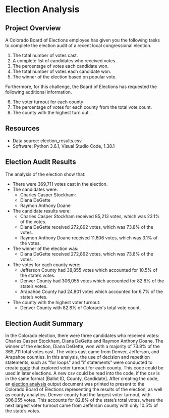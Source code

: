 # Election Analysis
## Project Overview
A Colorado Board of Elections employee has given you the following tasks to complete the election audit of a recent local congressional election.
1. The total number of votes cast.
2. A complete list of candidates who received votes.
3. The percentage of votes each candidate won.
4. The total number of votes each candidate won.
5. The winner of the election based on popular vote.

Furthermore, for this challenge, the Board of Elections has requested the following additional information.

6. The voter turnout for each county
7. The percentage of votes for each county from the total vote count.
8. The county with the highest turn out. 

## Resources
- Data source: election_results.csv
- Software: Python 3.6.1, Visual Studio Code, 1.38.1

## Election Audit Results
The analysis of the election show that:

- There were 369,711 votes cast in the election.
- The candidates were:
  - Charles Casper Stockham:
  - Diana DeGette
  - Raymon Anthony Doane
- The candidate results were:
  - Charles Casper Stockham received 85,213 votes, which was 23.1% of the votes.
  - Diana DeGette received 272,892 votes, which was 73.8% of the votes.
  - Raymon Anthony Doane received 11,606 votes, which was 3.1% of the votes.
- The winner of the election was: 
  - Diana DeGette received 272,892 votes, which was 73.8% of the votes.
- The votes for each county were:
  - Jefferson County had 38,855 votes which accounted for 10.5% of the state’s votes.
  - Denver County had 306,055 votes which accounted for 82.8% of the state’s votes.
  - Arapahoe County had 24,801 votes which accounted for 6.7% of the state’s votes.
- The county with the highest voter turnout:
  - Denver County with 82.8% of Colorado's total vote count.

## Election Audit Summary

In the Colorado election, there were three candidates who received votes: Charles Casper Stockham, Diana DeGette and Raymon Anthony Doane. The winner of the election, Diana DeGette, won with a majority of 73.8% of the 369,711 total votes cast.  The votes cast came from Denver, Jefferson, and Arapahoe counties. In this analysis, the use of decision and repetition statements, such as "for loops" and "if statements" were conducted to create [code](PyPoll_challenge.py) that explored voter turnout for each county. This code could be used in later elections. A new csv could be read into the code, if the csv is in the same format [Ballot ID, County, Candidate].  After creating the code, an [election analysis](Analysis/election_analysis.txt) output document was printed to present to the Colorado Board of Elections representing the results of the election, as well as county analytics. Denver county had the largest voter turnout, with 306,055 votes. This accounts for 82.8% of the state’s total votes, where the next largest voter turnout came from Jefferson county with only 10.5% of the state’s votes. 
